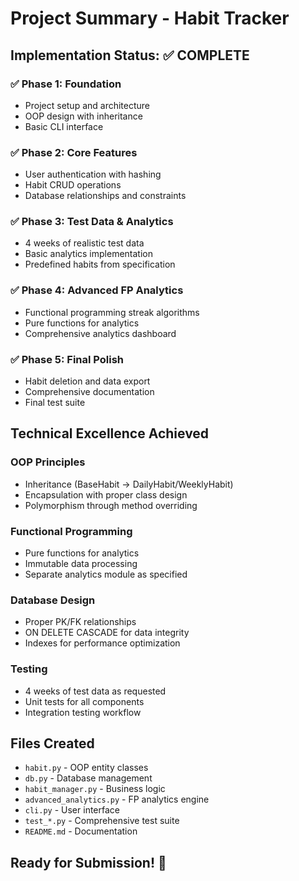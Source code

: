# Project Summary - Habit Tracker

## Implementation Status: ✅ COMPLETE

### ✅ Phase 1: Foundation
- Project setup and architecture
- OOP design with inheritance
- Basic CLI interface

### ✅ Phase 2: Core Features
- User authentication with hashing
- Habit CRUD operations
- Database relationships and constraints

### ✅ Phase 3: Test Data & Analytics
- 4 weeks of realistic test data
- Basic analytics implementation
- Predefined habits from specification

### ✅ Phase 4: Advanced FP Analytics
- Functional programming streak algorithms
- Pure functions for analytics
- Comprehensive analytics dashboard

### ✅ Phase 5: Final Polish
- Habit deletion and data export
- Comprehensive documentation
- Final test suite

## Technical Excellence Achieved

### OOP Principles
- Inheritance (BaseHabit → DailyHabit/WeeklyHabit)
- Encapsulation with proper class design
- Polymorphism through method overriding

### Functional Programming
- Pure functions for analytics
- Immutable data processing
- Separate analytics module as specified

### Database Design
- Proper PK/FK relationships
- ON DELETE CASCADE for data integrity
- Indexes for performance optimization

### Testing
- 4 weeks of test data as requested
- Unit tests for all components
- Integration testing workflow

## Files Created
- `habit.py` - OOP entity classes
- `db.py` - Database management
- `habit_manager.py` - Business logic
- `advanced_analytics.py` - FP analytics engine
- `cli.py` - User interface
- `test_*.py` - Comprehensive test suite
- `README.md` - Documentation

## Ready for Submission! 🚀